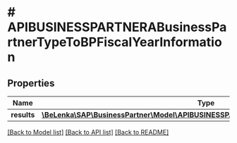 # # APIBUSINESSPARTNERABusinessPartnerTypeToBPFiscalYearInformation

## Properties

Name | Type | Description | Notes
------------ | ------------- | ------------- | -------------
**results** | [**\BeLenka\SAP\BusinessPartner\Model\APIBUSINESSPARTNERABPFiscalYearInformationType[]**](APIBUSINESSPARTNERABPFiscalYearInformationType.md) |  | [optional]

[[Back to Model list]](../../README.md#models) [[Back to API list]](../../README.md#endpoints) [[Back to README]](../../README.md)

